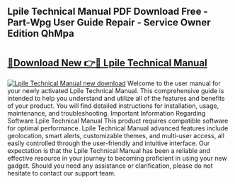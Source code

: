 ## Lpile Technical Manual PDF Download Free - Part-Wpg User Guide Repair - Service Owner Edition QhMpa

# <h2><a href="http://bc25782.oget.top/?id=Lpile+Technical+Manual">🔗Download New 👉🔴 Lpile Technical Manual</a></h2>

[![Lpile Technical Manual new download](https://i.imgur.com/5g1atiW.png)](http://bc25782.oget.top/?id=Lpile+Technical+Manual)
Welcome to the user manual for your newly activated Lpile Technical Manual. This comprehensive guide is intended to help you understand and utilize all of the features and benefits of your product. You will find detailed instructions for installation, usage, maintenance, and troubleshooting. Important Information Regarding Software Lpile Technical Manual This product requires compatible software for optimal performance. Lpile Technical Manual advanced features include geolocation, smart alerts, customizable themes, and multi-user access, all easily controlled through the user-friendly and intuitive interface. Our expectation is that the Lpile Technical Manual has been a reliable and effective resource in your journey to becoming proficient in using your new gadget. Should you need any assistance or clarification, please do not hesitate to contact our support team.

